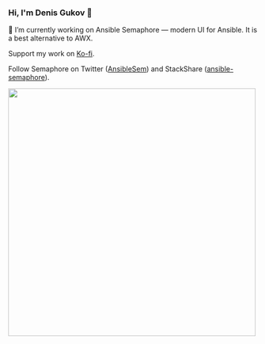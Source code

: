 ### Hi, I'm Denis Gukov 👋

🔭 I’m currently working on Ansible Semaphore &mdash; modern UI for Ansible. It is a best alternative to AWX.

Support my work on [Ko-fi](https://ko-fi.com/fiftin).

Follow Semaphore on Twitter ([AnsibleSem](https://twitter.com/AnsibleSem)) and StackShare ([ansible-semaphore](https://stackshare.io/ansible-semaphore)).

<img src="https://api.star-history.com/svg?repos=ansible-semaphore/semaphore,rundeck/rundeck&type=Date)](https://star-history.com/#ansible-semaphore/semaphore,rundeck/rundeck&Date" width="500">
